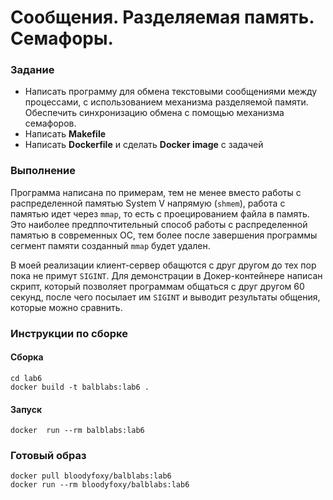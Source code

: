 # Сообщения. Разделяемая память. Семафоры.

### Задание

* Написать программу для обмена текстовыми сообщениями между процессами, с использованием механизма разделяемой памяти. Обеспечить синхронизацию обмена с помощью механизма семафоров.
* Написать **Makefile**
* Написать **Dockerfile** и сделать **Docker image** с задачей

### Выполнение

Программа написана по примерам, тем не менее вместо работы с распределенной памятью System V напрямую (`shmem`), работа с памятью идет через `mmap`, то есть с проецированием файла в память. Это наиболее предппочтительный способ работы с распределенной памятью в современных ОС, тем более после завершения программы сегмент памяти созданный `mmap` будет удален.

В моей реализации клиент-сервер обащются с друг другом до тех пор пока не примут `SIGINT`. Для демонстрации в Докер-контейнере написан скрипт, который позволяет программам общаться с друг другом 60 секунд, после чего посылает им `SIGINT` и выводит результаты общения, которые можно сравнить.

### Инструкции по сборке

#### Сборка

```
cd lab6
docker build -t balblabs:lab6 .
```
#### Запуск
`docker  run --rm balblabs:lab6`


### Готовый образ

```
docker pull bloodyfoxy/balblabs:lab6
docker run --rm bloodyfoxy/balblabs:lab6
```